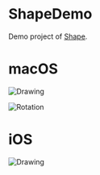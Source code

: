 # ShapeDemo

Demo project of [Shape](https://github.com/scchnxx/Shape).

# macOS

![Drawing](https://media.giphy.com/media/fvlLyKdP0bD3NMXSGk/giphy.gif)

![Rotation](https://media.giphy.com/media/Qv4jcwM4YssB7IWHUc/giphy.gif)

# iOS

![Drawing](https://media.giphy.com/media/d9OLYHe3wJJc3hbMXr/giphy.gif)
